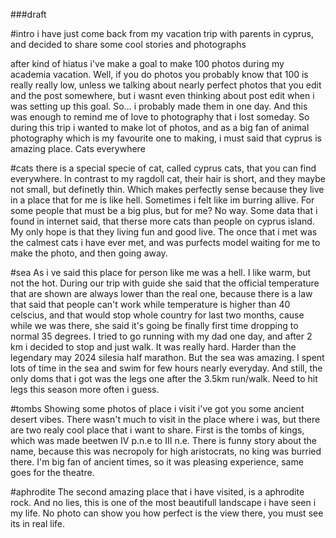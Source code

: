###draft

#intro
i have just come back from my vacation trip with parents in cyprus, and decided to share some cool stories and photographs

after kind of hiatus i've make a goal to make 100 photos during my academia vacation. Well, if you do photos you probably know that 100 is really really low, unless we talking about nearly perfect photos that you edit and the post somewhere, but i wasnt even thinking about post edit when i was setting up this goal. So... i probably made them in one day. And this was enough to remind me of love to photography that i lost someday. So during this trip i wanted to make lot of photos, and as a big fan of animal photography which is my favourite one to making, i must said that cyprus is amazing place. Cats everywhere

#cats
there is a special specie of cat, called cyprus cats, that you can find everywhere. In contrast to my ragdoll cat, their hair is short, and they maybe not small, but definetly thin. Which makes perfectly sense because they live in a place that for me is like hell. Sometimes i felt like im burring allive. For some people that must be a big plus, but for me? No way. Some data that i found in internet said, that therse more cats than people on cyprus island. My only hope is that they living fun and good live. The once that i met was the calmest cats i have ever met, and was purfects model waiting for me to make the photo, and then going away. 

#sea
As i ve said this place for person like me was a hell. I like warm, but not the hot. During our trip with guide she said that the official temperature that are shown are always lower than the real one, because there is a law that said that people can't work while temperature is higher than 40 celscius, and that would stop whole country for last two months, cause while we was there, she said it's going be finally first time dropping to normal 35 degrees. I tried to go running with my dad one day, and after 2 km i decided to stop and just walk. It was really hard. Harder than the legendary may 2024 silesia half marathon. But the sea was amazing. I spent lots of time in the sea and swim for few hours nearly everyday. And still, the only doms that i got was the legs one after the 3.5km run/walk. Need to hit legs this season more often i guess.

#tombs
Showing some photos of place i visit i've got you some ancient desert vibes. There wasn't much to visit in the place where i was, but there are two realy cool place that i want to share. First is the tombs of kings, which was made beetwen IV p.n.e to III n.e. There is funny story about the name, because this was necropoly for high aristocrats, no king was burried there. I'm big fan of ancient times, so it was pleasing experience, same goes for the theatre.

#aphrodite
The second amazing place that i have visited, is a aphrodite rock. And no lies, this is one of the most beautifull landscape i have seen i my life. No photo can show you how perfect is the view there, you must see its in real life. 

